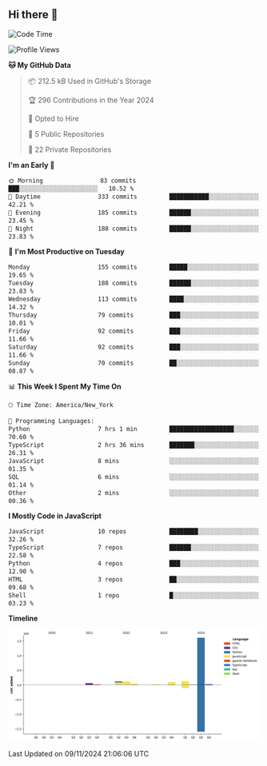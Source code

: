 ## Hi there 👋

<!--START_SECTION:waka-->
![Code Time](http://img.shields.io/badge/Code%20Time-99%20hrs%2049%20mins-blue)

![Profile Views](http://img.shields.io/badge/Profile%20Views-67-blue)

**🐱 My GitHub Data** 

> 📦 212.5 kB Used in GitHub's Storage 
 > 
> 🏆 296 Contributions in the Year 2024
 > 
> 💼 Opted to Hire
 > 
> 📜 5 Public Repositories 
 > 
> 🔑 22 Private Repositories 
 > 
**I'm an Early 🐤** 

```text
🌞 Morning                83 commits          ███░░░░░░░░░░░░░░░░░░░░░░   10.52 % 
🌆 Daytime                333 commits         ███████████░░░░░░░░░░░░░░   42.21 % 
🌃 Evening                185 commits         ██████░░░░░░░░░░░░░░░░░░░   23.45 % 
🌙 Night                  188 commits         ██████░░░░░░░░░░░░░░░░░░░   23.83 % 
```
📅 **I'm Most Productive on Tuesday** 

```text
Monday                   155 commits         █████░░░░░░░░░░░░░░░░░░░░   19.65 % 
Tuesday                  188 commits         ██████░░░░░░░░░░░░░░░░░░░   23.83 % 
Wednesday                113 commits         ████░░░░░░░░░░░░░░░░░░░░░   14.32 % 
Thursday                 79 commits          ███░░░░░░░░░░░░░░░░░░░░░░   10.01 % 
Friday                   92 commits          ███░░░░░░░░░░░░░░░░░░░░░░   11.66 % 
Saturday                 92 commits          ███░░░░░░░░░░░░░░░░░░░░░░   11.66 % 
Sunday                   70 commits          ██░░░░░░░░░░░░░░░░░░░░░░░   08.87 % 
```


📊 **This Week I Spent My Time On** 

```text
🕑︎ Time Zone: America/New_York

💬 Programming Languages: 
Python                   7 hrs 1 min         ██████████████████░░░░░░░   70.60 % 
TypeScript               2 hrs 36 mins       ███████░░░░░░░░░░░░░░░░░░   26.31 % 
JavaScript               8 mins              ░░░░░░░░░░░░░░░░░░░░░░░░░   01.35 % 
SQL                      6 mins              ░░░░░░░░░░░░░░░░░░░░░░░░░   01.14 % 
Other                    2 mins              ░░░░░░░░░░░░░░░░░░░░░░░░░   00.36 % 
```

**I Mostly Code in JavaScript** 

```text
JavaScript               10 repos            ████████░░░░░░░░░░░░░░░░░   32.26 % 
TypeScript               7 repos             ██████░░░░░░░░░░░░░░░░░░░   22.58 % 
Python                   4 repos             ███░░░░░░░░░░░░░░░░░░░░░░   12.90 % 
HTML                     3 repos             ██░░░░░░░░░░░░░░░░░░░░░░░   09.68 % 
Shell                    1 repo              █░░░░░░░░░░░░░░░░░░░░░░░░   03.23 % 
```



**Timeline**

![Lines of Code chart](https://raw.githubusercontent.com/dikshithvishnu/dikshithvishnu/main/assets/bar_graph.png)


 Last Updated on 09/11/2024 21:06:06 UTC
<!--END_SECTION:waka-->
